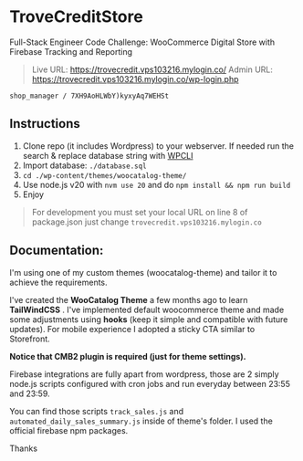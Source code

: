 

# TroveCreditStore
Full-Stack Engineer Code Challenge: WooCommerce Digital Store with Firebase Tracking and Reporting

> Live URL: https://trovecredit.vps103216.mylogin.co/ 
> Admin URL: https://trovecredit.vps103216.mylogin.co/wp-login.php

    shop_manager / 7XH9AoHLWbY)kyxyAq7WEHSt

## Instructions
1) Clone repo (it includes Wordpress) to your webserver. If needed run the search & replace database string with [WPCLI](https://developer.wordpress.org/cli/commands/search-replace/)
2) Import database: `./database.sql`
3) `cd ./wp-content/themes/woocatalog-theme/` 
4) Use node.js v20 with `nvm use 20` and do `npm install && npm run build` 
5) Enjoy

> For development you must set your local URL on line 8 of package.json just change `trovecredit.vps103216.mylogin.co`

## Documentation:
I'm using one of my custom themes (woocatalog-theme) and tailor it to achieve the requirements.

I've created the **WooCatalog Theme** a few months ago to learn **TailWindCSS** . I've implemented default woocommerce theme and made some adjustments using **hooks** (keep it simple and compatible with future updates). For mobile experience I adopted a sticky CTA similar to Storefront.

**Notice that CMB2 plugin is required (just for theme settings).**

Firebase integrations are fully apart from wordpress, those are 2 simply node.js scripts configured with cron jobs and run everyday between 23:55 and 23:59.

You can find those scripts `track_sales.js` and `automated_daily_sales_summary.js` inside of theme's folder. I used the official firebase npm packages.

Thanks
